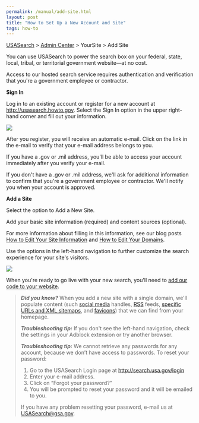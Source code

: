 ```yaml
---
permalink: /manual/add-site.html
layout: post
title: "How to Set Up a New Account and Site"
tags: how-to
---
```

[USASearch](http://usasearch.howto.gov) > [Admin Center](http://search.usa.gov/affiliates/home) > YourSite > Add Site

<p>You can use USASearch to power the search box on your federal, state, local, tribal, or territorial government website—at no cost.</p>
<p>Access to our hosted search service requires authentication and verification that you're a government employee or contractor. </p>
<p><strong>Sign In<br/></strong></p>
<p>Log in to an existing account or register for a new account at <a href="http://usasearch.howto.gov"><a href="http://usasearch.howto.gov">http://usasearch.howto.gov</a></a>. Select the Sign In option in the upper right-hand corner and fill out your information.</p>
<p><img src="http://f22818b4dfc10241d8a3-f1564c64756a8cfee25b6b19953b1d23.r31.cf2.rackcdn.com/tumblr_meb5z6o0nC1qid15q.png"/></p>
<p>After you register, you will receive an automatic e-mail. Click on the link in the e-mail to verify that your e-mail address belongs to you.</p>
<p>If you have a .gov or .mil address, you'll be able to access your account immediately after you verify your e-mail.</p>
<p>If you don't have a .gov or .mil address, we'll ask for additional information to confirm that you're a government employee or contractor. We'll notify you when your account is approved.</p>
<p><strong>Add a Site</strong></p>
<p>Select the option to Add a New Site.</p>
<p>Add your basic site information (required) and content sources (optional).</p>
<p>For more information about filling in this information, see our blog posts <a href="/manual/site-information.html" rel="bookmark">How to Edit Your Site Information</a> and <a href="/manual/domains.html" rel="bookmark">How to Edit Your Domains</a>.</p>
<p>Use the options in the left-hand navigation to further customize the search experience for your site's visitors.</p>
<p><img src="http://f22818b4dfc10241d8a3-f1564c64756a8cfee25b6b19953b1d23.r31.cf2.rackcdn.com/tumblr_m14t3xWL281qid15q.png"/></p>
<p>When you're ready to go live with your new search, you'll need to <a href="/manual/get-code.html" rel="bookmark">add our code to your website</a>.</p>
<blockquote>
<p><em><strong>Did you know?</strong></em> When you add a new site with a single domain, we'll populate content (such <a href="/manual/social-media.html">social media</a> handles, <a href="/manual/rss.html">RSS</a> feeds, <a href="/manual/urls.html">specific URLs and XML sitemaps</a>, and <a href="/manual/look-feel.html">favicons</a>) that we can find from your homepage.</p>
<p><em><strong>Troubleshooting tip:</strong> </em>If you don't see the left-hand navigation, check the settings in your Adblock extension or try another browser.</p>
<em><strong>Troubleshooting tip:</strong> </em>We cannot retrieve any passwords for any account, because we don’t have access to passwords. To reset your password:<ol><li>Go to the USASearch Login page at <a href="http://search.usa.gov/login"><a href="http://search.usa.gov/login">http://search.usa.gov/login</a></a></li>
<li>Enter your e-mail address.</li>
<li>Click on “Forgot your password?”</li>
<li>You will be prompted to reset your password and it will be emailed to you.</li>
</ol><p>If you have any problem resetting your password, e-mail us at <a href="mailto:usasearch@gsa.gov">USASearch@gsa.gov</a>.</p>
</blockquote>